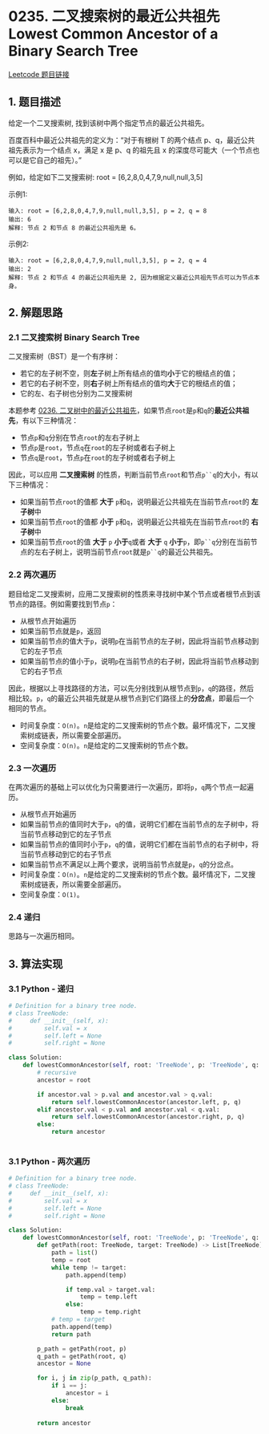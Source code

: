 # 0235. 二叉搜索树的最近公共祖先 Lowest Common Ancestor of a Binary Search Tree
[Leetcode 题目链接](https://leetcode.com/problems/lowest-common-ancestor-of-a-binary-search-tree/description/)

## 1. 题目描述
给定一个二叉搜索树, 找到该树中两个指定节点的最近公共祖先。

百度百科中最近公共祖先的定义为：“对于有根树 T 的两个结点 p、q，最近公共祖先表示为一个结点 x，满足 x 是 p、q 的祖先且 x 的深度尽可能大（一个节点也可以是它自己的祖先）。”

例如，给定如下二叉搜索树:  root = [6,2,8,0,4,7,9,null,null,3,5]

示例1:
```
输入: root = [6,2,8,0,4,7,9,null,null,3,5], p = 2, q = 8
输出: 6 
解释: 节点 2 和节点 8 的最近公共祖先是 6。
```

示例2:
```
输入: root = [6,2,8,0,4,7,9,null,null,3,5], p = 2, q = 4
输出: 2
解释: 节点 2 和节点 4 的最近公共祖先是 2, 因为根据定义最近公共祖先节点可以为节点本身。
```

## 2. 解题思路

### 2.1 二叉搜索树 Binary Search Tree

二叉搜索树（BST）是一个有序树：

- 若它的左子树不空，则**左**子树上所有结点的值均**小**于它的根结点的值；
- 若它的右子树不空，则**右**子树上所有结点的值均**大**于它的根结点的值；
- 它的左、右子树也分别为二叉搜索树

本题参考 [0236. 二叉树中的最近公共祖先](/leetcode/0236_二叉树中的最近公共祖先.md)，如果节点`root`是`p`和`q`的**最近公共祖先**，有以下三种情况：
- 节点`p`和`q`分别在节点`root`的左右子树上
- 节点`p`是`root`，节点`q`在`root`的左子树或者右子树上
- 节点`q`是`root`，节点`p`在`root`的左子树或者右子树上

因此，可以应用 **二叉搜索树** 的性质，判断当前节点`root`和节点`p``q`的大小，有以下三种情况：
- 如果当前节点`root`的值都 **大于** `p`和`q`，说明最近公共祖先在当前节点`root`的 **左子树**中
- 如果当前节点`root`的值都 **小于** `p`和`q`，说明最近公共祖先在当前节点`root`的 **右子树**中
- 如果当前节点`root`的值 **大于** `p` **小于**`q`或者 **大于** `q` **小于**`p`，即`p``q`分别在当前节点的左右子树上，说明当前节点`root`就是`p``q`的最近公共祖先。

### 2.2 两次遍历

题目给定二叉搜索树，应用二叉搜索树的性质来寻找树中某个节点或者根节点到该节点的路径。例如需要找到节点`p`：
- 从根节点开始遍历
- 如果当前节点就是`p`，返回
- 如果当前节点的值大于`p`，说明`p`在当前节点的左子树，因此将当前节点移动到它的左子节点
- 如果当前节点的值小于`p`，说明`p`在当前节点的右子树，因此将当前节点移动到它的右子节点

因此，根据以上寻找路径的方法，可以先分别找到从根节点到`p`，`q`的路径，然后相比较。`p`，`q`的最近公共祖先就是从根节点到它们路径上的**分岔点**，即最后一个相同的节点。

- 时间复杂度：`O(n)`。`n`是给定的二叉搜索树的节点个数。最坏情况下，二叉搜索树成链表，所以需要全部遍历。
- 空间复杂度：`O(n)`。`n`是给定的二叉搜索树的节点个数。

### 2.3 一次遍历
在两次遍历的基础上可以优化为只需要进行一次遍历，即将`p`，`q`两个节点一起遍历。
- 从根节点开始遍历
- 如果当前节点的值同时大于`p`，`q`的值，说明它们都在当前节点的左子树中，将当前节点移动到它的左子节点
- 如果当前节点的值同时小于`p`，`q`的值，说明它们都在当前节点的右子树中，将当前节点移动到它的右子节点
- 如果当前节点不满足以上两个要求，说明当前节点就是`p`，`q`的分岔点。
- 时间复杂度：`O(n)`。`n`是给定的二叉搜索树的节点个数。最坏情况下，二叉搜索树成链表，所以需要全部遍历。
- 空间复杂度：`O(1)`。

### 2.4 递归
思路与一次遍历相同。

## 3. 算法实现

### 3.1 Python - 递归
```Python
# Definition for a binary tree node.
# class TreeNode:
#     def __init__(self, x):
#         self.val = x
#         self.left = None
#         self.right = None

class Solution:
    def lowestCommonAncestor(self, root: 'TreeNode', p: 'TreeNode', q: 'TreeNode') -> 'TreeNode':
        # recursive
        ancestor = root

        if ancestor.val > p.val and ancestor.val > q.val:
            return self.lowestCommonAncestor(ancestor.left, p, q)
        elif ancestor.val < p.val and ancestor.val < q.val:
            return self.lowestCommonAncestor(ancestor.right, p, q)
        else:
            return ancestor
        
```

### 3.1 Python - 两次遍历
```Python
# Definition for a binary tree node.
# class TreeNode:
#     def __init__(self, x):
#         self.val = x
#         self.left = None
#         self.right = None

class Solution:
    def lowestCommonAncestor(self, root: 'TreeNode', p: 'TreeNode', q: 'TreeNode') -> 'TreeNode':
        def getPath(root: TreeNode, target: TreeNode) -> List[TreeNode]:
            path = list()
            temp = root
            while temp != target:
                path.append(temp)

                if temp.val > target.val:
                    temp = temp.left
                else:
                    temp = temp.right
            # temp = target
            path.append(temp)
            return path

        p_path = getPath(root, p)
        q_path = getPath(root, q)
        ancestor = None

        for i, j in zip(p_path, q_path):
            if i == j:
                ancestor = i
            else:
                break
        
        return ancestor

```